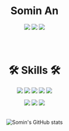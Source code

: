 

<!--
**somm12/somm12** is a ✨ _special_ ✨ repository because its `README.md` (this file) appears on your GitHub profile.

Here are some ideas to get you started:

- 🔭 I’m currently working on ...
- 🌱 I’m currently learning ...
- 👯 I’m looking to collaborate on ...
- 🤔 I’m looking for help with ...
- 💬 Ask me about ...
- 📫 How to reach me: ...
- 😄 Pronouns: ...
- ⚡ Fun fact: ...
-->
<div align="center">
  <h1>Somin An</h1>
<p><a href="https://www.notion.so/1-769ed2eaf82344b1971e0fe7136a859f" target="_blank"><img src="https://img.shields.io/badge/BLOG-000000?style=flat-square&logo=Notion&logoColor=ffffff"/></a> <a><img src="https://img.shields.io/badge/sominan8744@gmail.com-EA4335?style=flat-square&logo=Gmail&logoColor=white"/></a> <a><img src="https://img.shields.io/badge/thals8744@naver.com-03C75A?style=flat-square&logo=Naver&logoColor=white"/></a></p>
</div>
<br>
<br>

<div align="center">
  <h1>🛠️ Skills 🛠️</h1>
  <p>
<img src="https://img.shields.io/badge/C-A8B9CC?style=flat-square&logo=C&logoColor=ffffff"/> <img src="https://img.shields.io/badge/Java-007396?style=flat-square&logo=Java&logoColor=ffffff"/>
<img src="https://img.shields.io/badge/JS-F7DF1E?style=flat-square&logo=JavaScript&logoColor=ffffff"/> <img src="https://img.shields.io/badge/Python-3776AB?style=flat-square&logo=Python&logoColor=ffffff"/> <img src="https://img.shields.io/badge/HTML-E34F26?style=flat-square&logo=HTML5&logoColor=ffffff"/></p>
<img src="https://img.shields.io/badge/CSS-1572B6?style=flat-square&logo=CSS3&logoColor=ffffff"/> <img src="https://img.shields.io/badge/Linux-FCC624?style=flat-square&logo=Linux&logoColor=ffffff"/>
<img src="https://img.shields.io/badge/Django-092E20?style=flat-square&logo=Django&logoColor=ffffff"/>  
</div>

<br>
<br>

<div align="center"

![Somin's GitHub stats](https://github-readme-stats.vercel.app/api?username=somm12&show_icons=true&theme=radical)

</div>

